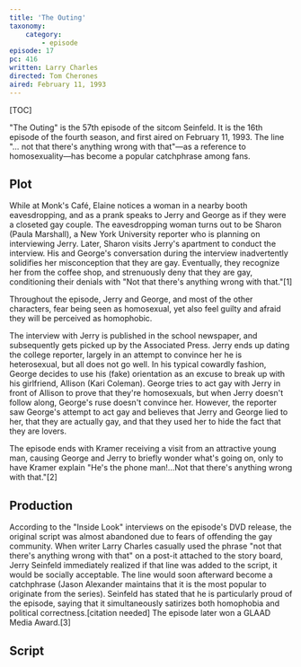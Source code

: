 ```yaml
---
title: 'The Outing'
taxonomy:
    category:
        - episode
episode: 17
pc: 416         
written: Larry Charles
directed: Tom Cherones
aired: February 11, 1993
---
```


[TOC]

"The Outing" is the 57th episode of the sitcom Seinfeld. It is the 16th episode of the fourth season, and first aired on February 11, 1993. The line "… not that there's anything wrong with that"—as a reference to homosexuality—has become a popular catchphrase among fans.

## Plot

While at Monk's Café, Elaine notices a woman in a nearby booth eavesdropping, and as a prank speaks to Jerry and George as if they were a closeted gay couple. The eavesdropping woman turns out to be Sharon (Paula Marshall), a New York University reporter who is planning on interviewing Jerry. Later, Sharon visits Jerry's apartment to conduct the interview. His and George's conversation during the interview inadvertently solidifies her misconception that they are gay. Eventually, they recognize her from the coffee shop, and strenuously deny that they are gay, conditioning their denials with "Not that there's anything wrong with that."[1]

Throughout the episode, Jerry and George, and most of the other characters, fear being seen as homosexual, yet also feel guilty and afraid they will be perceived as homophobic.

The interview with Jerry is published in the school newspaper, and subsequently gets picked up by the Associated Press. Jerry ends up dating the college reporter, largely in an attempt to convince her he is heterosexual, but all does not go well. In his typical cowardly fashion, George decides to use his (fake) orientation as an excuse to break up with his girlfriend, Allison (Kari Coleman). George tries to act gay with Jerry in front of Allison to prove that they're homosexuals, but when Jerry doesn't follow along, George's ruse doesn't convince her. However, the reporter saw George's attempt to act gay and believes that Jerry and George lied to her, that they are actually gay, and that they used her to hide the fact that they are lovers.

The episode ends with Kramer receiving a visit from an attractive young man, causing George and Jerry to briefly wonder what's going on, only to have Kramer explain "He's the phone man!...Not that there's anything wrong with that."[2]

## Production

According to the "Inside Look" interviews on the episode's DVD release, the original script was almost abandoned due to fears of offending the gay community. When writer Larry Charles casually used the phrase "not that there's anything wrong with that" on a post-it attached to the story board, Jerry Seinfeld immediately realized if that line was added to the script, it would be socially acceptable. The line would soon afterward become a catchphrase (Jason Alexander maintains that it is the most popular to originate from the series). Seinfeld has stated that he is particularly proud of the episode, saying that it simultaneously satirizes both homophobia and political correctness.[citation needed] The episode later won a GLAAD Media Award.[3]

## Script
